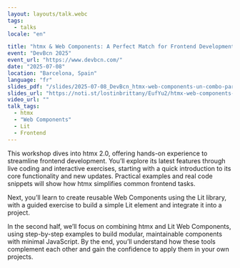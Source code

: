 ```yaml
---
layout: layouts/talk.webc
tags:
  - talks
locale: "en"

title: "htmx & Web Components: A Perfect Match for Frontend Development"
event: "DevBcn 2025"
event_url: "https://www.devbcn.com/"
date: "2025-07-08"
location: "Barcelona, Spain"
language: "fr"
slides_pdf: "/slides/2025-07-08_DevBcn_htmx-web-components-un-combo-parfait-pour-le-developpement-web.pdf"
slides_url: "https://noti.st/lostinbrittany/EufYu2/htmx-web-components-a-perfect-match-for-frontend-development"
video_url: ""
talk_tags:
  - htmx
  - "Web Components"
  - Lit
  - Frontend
---
```

This workshop dives into htmx 2.0, offering hands-on experience to streamline frontend development. You’ll explore its latest features through live coding and interactive exercises, starting with a quick introduction to its core functionality and new updates. Practical examples and real code snippets will show how htmx simplifies common frontend tasks.

Next, you’ll learn to create reusable Web Components using the Lit library, with a guided exercise to build a simple Lit element and integrate it into a project.

In the second half, we’ll focus on combining htmx and Lit Web Components, using step-by-step examples to build modular, maintainable components with minimal JavaScript. By the end, you’ll understand how these tools complement each other and gain the confidence to apply them in your own projects.
